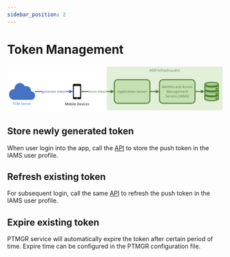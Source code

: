 ```yaml
---
sidebar_position: 2
---
```


# Token Management

![PTMGR](./PTMGR.png)

## Store newly generated token

When user login into the app, call the [API](../PTMGR%20API/put-token.api.mdx) to store the push token in the IAMS 
user profile.

## Refresh existing token

For subsequent login, call the same [API](../PTMGR%20API/put-token.api.mdx) to refresh the push token in the IAMS user 
profile.

## Expire existing token

PTMGR service will automatically expire the token after certain period of time. Expire time can be configured in the 
PTMGR configuration file.

